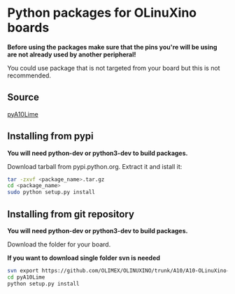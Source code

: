 # Python packages for OLinuXino boards

**Before using the packages make sure that the pins you're will be using are not already used by another peripheral!**

You could use package that is not targeted from your board but this is not recommended.

## Source

[pyA10Lime](https://pypi.python.org/pypi/pyA10Lime)

## Installing from pypi

**You will need python-dev or python3-dev to build packages.**

Download tarball from pypi.python.org. Extract it and istall it:

```bash
tar -zxvf <package_name>.tar.gz
cd <package_name>
sudo python setup.py install
```

## Installing from git repository

**You will need python-dev or python3-dev to build packages.**

Download the folder for your board.

**If you want to download single folder svn is needed**

```bash
svn export https://github.com/OLIMEX/OLINUXINO/trunk/A10/A10-OLinuXino-LIME/software/
cd pyA10Lime
python setup.py install
```

